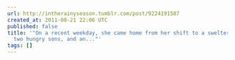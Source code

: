 ```yaml
---
url: http://intherainyseason.tumblr.com/post/9224191587
created_at: 2011-08-21 22:06 UTC
published: false
title: '"On a recent weekday, she came home from her shift to a sweltering apartment,
  two hungry sons, and an..."'
tags: []
---
```



